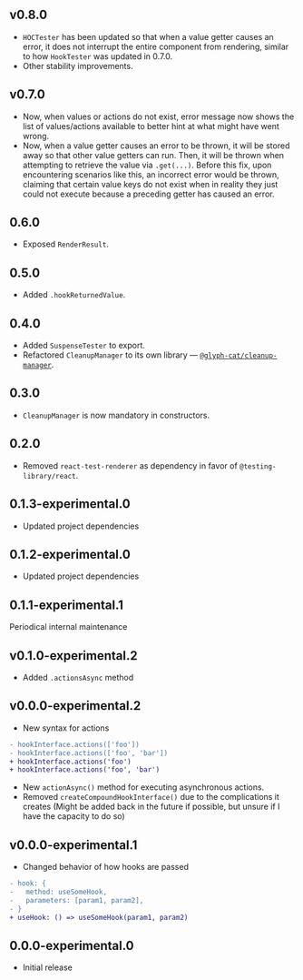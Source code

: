 ## v0.8.0
* `HOCTester` has been updated so that when a value getter causes an error, it does not interrupt the entire component from rendering, similar to how `HookTester` was updated in 0.7.0.
* Other stability improvements.

## v0.7.0
* Now, when values or actions do not exist, error message now shows the list of values/actions available to better hint at what might have went wrong.
* Now, when a value getter causes an error to be thrown, it will be stored away so that other value getters can run. Then, it will be thrown when attempting to retrieve the value via `.get(...)`. Before this fix, upon encountering scenarios like this, an incorrect error would be thrown, claiming that certain value keys do not exist when in reality they just could not execute because a preceding getter has caused an error.

## 0.6.0
* Exposed `RenderResult`.

## 0.5.0
* Added `.hookReturnedValue`.

## 0.4.0
* Added `SuspenseTester` to export.
* Refactored `CleanupManager` to its own library — [`@glyph-cat/cleanup-manager`](https://github.com/glyph-cat/cleanup-manager).

## 0.3.0
* `CleanupManager` is now mandatory in constructors.

## 0.2.0
* Removed `react-test-renderer` as dependency in favor of `@testing-library/react`.

## 0.1.3-experimental.0
* Updated project dependencies

## 0.1.2-experimental.0
* Updated project dependencies

## 0.1.1-experimental.1
Periodical internal maintenance


## v0.1.0-experimental.2
* Added `.actionsAsync` method

## v0.0.0-experimental.2
* New syntax for actions
```diff
- hookInterface.actions(['foo'])
- hookInterface.actions(['foo', 'bar'])
+ hookInterface.actions('foo')
+ hookInterface.actions('foo', 'bar')
```
* New `actionAsync()` method for executing asynchronous actions.
* Removed `createCompoundHookInterface()` due to the complications it creates (Might be added back in the future if possible, but unsure if I have the capacity to do so)


## v0.0.0-experimental.1
* Changed behavior of how hooks are passed
```diff
- hook: {
-   method: useSomeHook,
-   parameters: [param1, param2],
- }
+ useHook: () => useSomeHook(param1, param2)
```

## 0.0.0-experimental.0
* Initial release
